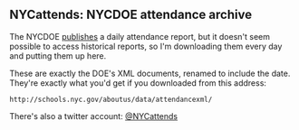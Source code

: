 NYCattends: NYCDOE attendance archive
-------------------------------------

The NYCDOE [publishes](bit.ly/NYCattends) a daily attendance report, but it doesn't seem possible to access historical reports, so I'm downloading them every day and putting them up here.

These are exactly the DOE's XML documents, renamed to include the date. They're exactly what you'd get if you downloaded from this address:

    http://schools.nyc.gov/aboutus/data/attendancexml/

There's also a twitter account: [@NYCattends](https://twitter.com/NYCattends)

